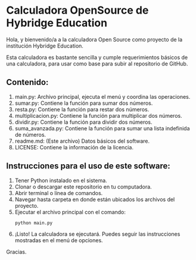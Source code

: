 # Calculadora OpenSource de Hybridge Education
Hola, y bienvenido/a a la calculadora Open Source como proyecto de la institución Hybridge Education.

Esta calculadora es bastante sencilla y cumple requerimientos básicos de una calculadora, para usar como base para subir al repositorio de GitHub.

## Contenido:

1. main.py: Archivo principal, ejecuta el menú y coordina las operaciones.
2. sumar.py: Contiene la función para sumar dos números.
3. resta.py: Contiene la función para restar dos números.
4. multiplicacion.py: Contiene la función para multiplicar dos números.
5. dividir.py: Contiene la función para dividir dos números.
6. suma_avanzada.py: Contiene la función para sumar una lista indefinida de números.
7. readme.md: (Este archivo) Datos básicos del software.
8. LICENSE: Contiene la información de la licencia.

## Instrucciones para el uso de este software:

1. Tener Python instalado en el sistema.
2. Clonar o descargar este repositorio en tu computadora.
3. Abrir terminal o línea de comandos.
4. Navegar hasta carpeta en donde están ubicados los archivos del proyecto.
5. Ejecutar el archivo principal con el comando:
	```bash
    python main.py
    ```
6. ¡Listo! La calculadora se ejecutará. Puedes seguir las instrucciones mostradas en el menú de opciones.

Gracias.
